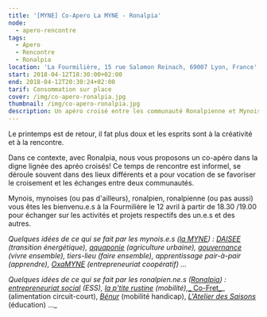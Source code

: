 ```yaml
---
title: '[MYNE] Co-Apero La MYNE - Ronalpia'
node:
  - apero-rencontre
tags:
  - Apero
  - Rencontre
  - Ronalpia
location: 'La Fourmilière, 15 rue Salomon Reinach, 69007 Lyon, France'
start: 2018-04-12T18:30:00+02:00
end: 2018-04-12T20:30:24+02:00
tarif: Consommation sur place
cover: /img/co-apero-ronalpia.jpg
thumbnail: /img/co-apero-ronalpia.jpg
description: Un apéro croisé entre les communauté Ronalpienne et Mynoise
---
```

Le printemps est de retour, il fat plus doux et les esprits sont à la créativité et à la rencontre. 

Dans ce contexte, avec Ronalpia, nous vous proposons un co-apéro dans la digne lignée des apréo croisés! Ce temps de rencontre est informel, se déroule souvent dans des lieux différents et a pour vocation de se favoriser le croisement et les échanges entre deux communautés.

Mynois, mynoises (ou pas d'ailleurs), ronalpien, ronalpienne (ou pas aussi) vous êtes les bienvenu.e.s à la Fourmilière le 12 avril à partir de 18.30 /19.00 pour échanger sur les activités et projets respectifs des un.e.s et des autres. 

_Quelques idées de ce qui se fait par les mynois.e.s (_[_la MYNE_](http://lamyne.org)_) : _[_DAISEE_](http://daisee.org)_ (transition énergétique), _[_aquaponie_](https://www.lamyne.org/project/hackuaponie/)_ (agriculture urbaine), _[_gouvernance_](https://pad.lamyne.org/s/design_de_gouvernance)_ (vivre ensemble), tiers-lieu (faire ensemble), apprentissage pair-à-pair (apprendre), _[_OxaMYNE_](https://oxamyne.org/)_ (entrepreneuriat coopératif) ..._

_Quelques idées de ce qui se fait par les ronalpien.ne.s (_[_Ronalpia_](http://www.ronalpia.fr/)_) : _[_entrepreneuriat social_](http://www.ronalpia.fr/entrepreneurs-sociaux/)_ (ESS), _[_la p'tite rustine_](http://www.ronalpia.fr/startup/la-ptite-rustine/)_ (mobilité),_[_ Co-Fret_](http://www.ronalpia.fr/startup/cofret-4/)_ (alimentation circuit-court), _[_Bénur_](http://www.ronalpia.fr/startup/cofret-4/)_ (mobilité handicap), _[_L'Atelier des Saisons_](http://www.ronalpia.fr/startup/atelier-saisons-4/)_ (éducation) ..._
